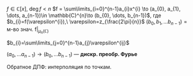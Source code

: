 $f \in \mathbb{C}[x],\ \deg f < n$
$f = \sum\limits_{i=0}^{n-1}a_{i}x^{i} \to (a_{0}, a_{1}, \dots, a_{n-1})\in \mathbb{C}^{n}\to (b_{0}, \dots, b_{n-1})$, где $b_{i}=f(\varepsilon^{i}),\ \varepsilon=z_{\frac{2\pi}{n}}$
$(b_{0}, b_{1}, \dots b_{n-1})=\text{м-во знач. f}\Bigr|_{\mu_{n}(\mathbb{C})}$

$b_{i}=\sum\limits_{j=0}^{n-1}a_{j}\varepsilon^{ij}$

$(a_{0}, \dots a_{n-1})\to (b_{0}, \dots b_{n-1})$ — **дискр. преобр. Фурье**

Обратное ДПФ: интерполяция по точкам.